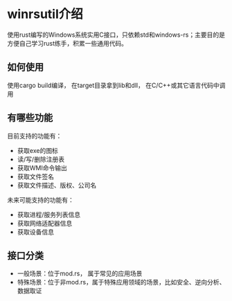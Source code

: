 # winrsutil介绍

使用rust编写的Windows系统实用C接口，只依赖std和windows-rs；主要目的是方便自己学习rust练手，积累一些通用代码。


## 如何使用

使用cargo build编译， 在target目录拿到lib和dll， 在C/C++或其它语言代码中调用

## 有哪些功能

目前支持的功能有：
* 获取exe的图标
* 读/写/删除注册表
* 获取WMI命令输出
* 获取文件签名
* 获取文件描述、版权、公司名

未来可能支持的功能有：
* 获取进程/服务列表信息
* 获取网络适配器信息
* 获取设备信息

## 接口分类
* 一般场景：位于mod.rs， 属于常见的应用场景
* 特殊场景：位于非mod.rs，属于特殊应用领域的场景，比如安全、逆向分析、数据取证
